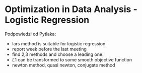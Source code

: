 # Optimization in Data Analysis - Logistic Regression
Podpowiedzi od Pytlaka:

 - lars method is suitable for logistic regression
 - report week before the last meeting
 - find 2,3 methods and choose a leading one. 
 - $L1$ can be transformed to some smooth objective function 
 - newton method, quasi newton, conjugate method 
